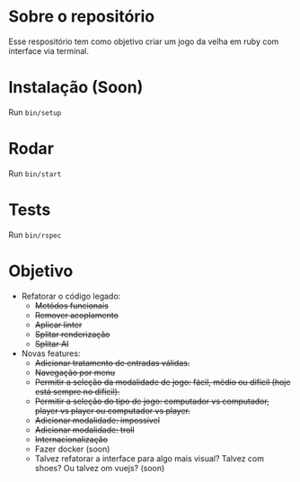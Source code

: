 # Sobre o repositório
Esse respositório tem como objetivo criar um jogo da velha em ruby com interface via terminal.

# Instalação (Soon)
Run `bin/setup`

# Rodar
Run `bin/start`

# Tests
Run `bin/rspec`

# Objetivo

- Refatorar o código legado:
    - ~~Metódos funcionais~~
    - ~~Remover acoplamento~~
    - ~~Aplicar linter~~
    - ~~Splitar renderização~~
    - ~~Splitar AI~~
- Novas features:
    - ~~Adicionar tratamento de entradas válidas.~~
    - ~~Navegação por menu~~
    - ~~Permitir a seleção da modalidade de jogo: fácil, médio ou difícil (hoje está sempre no difícil).~~
    - ~~Permitir a seleção do tipo de jogo: computador vs computador, player vs player ou computador vs player.~~
    - ~~Adicionar modalidade: impossível~~
    - ~~Adicionar modalidade: troll~~
    - ~~Internacionalização~~
    - Fazer docker (soon)
    - Talvez refatorar a interface para algo mais visual? Talvez com shoes? Ou talvez om vuejs? (soon)
